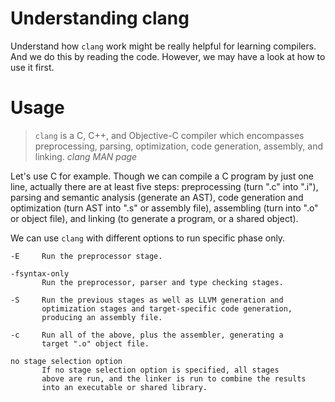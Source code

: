 Understanding clang
===================

Understand how `clang` work might be really helpful for learning
compilers. And we do this by reading the code. However, we may have a
look at how to use it first.

# Usage

>`clang` is a C, C++, and Objective-C compiler which encompasses
>preprocessing, parsing, optimization, code generation, assembly, and
>linking.
> *clang MAN page*

Let's use C for example. Though we can compile a C program by just one
line, actually there are at least five steps: preprocessing (turn ".c"
into ".i"), parsing and semantic analysis (generate an AST), code
generation and optimization (turn AST into ".s" or assembly file),
assembling (turn into ".o" or object file), and linking (to generate a
program, or a shared object).

We can use `clang` with different options to run specific phase only.

    -E     Run the preprocessor stage.

    -fsyntax-only
           Run the preprocessor, parser and type checking stages.

    -S     Run the previous stages as well as LLVM generation and
           optimization stages and target-specific code generation,
           producing an assembly file.

    -c     Run all of the above, plus the assembler, generating a
           target ".o" object file.

    no stage selection option
           If no stage selection option is specified, all stages
           above are run, and the linker is run to combine the results
           into an executable or shared library.
